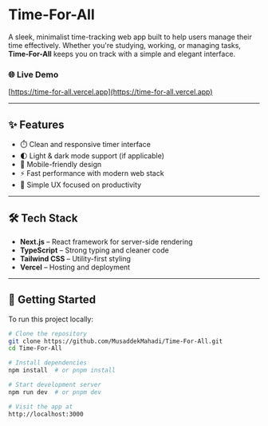 # Time-For-All

A sleek, minimalist time-tracking web app built to help users manage their time effectively. Whether you're studying, working, or managing tasks, **Time-For-All** keeps you on track with a simple and elegant interface.

### 🌐 Live Demo

[https://time-for-all.vercel.app](https://time-for-all.vercel.app)

---

## ✨ Features

- ⏱️ Clean and responsive timer interface  
- 🌓 Light & dark mode support (if applicable)  
- 📱 Mobile-friendly design  
- ⚡ Fast performance with modern web stack  
- 🧠 Simple UX focused on productivity

---

## 🛠️ Tech Stack

- **Next.js** – React framework for server-side rendering
- **TypeScript** – Strong typing and cleaner code
- **Tailwind CSS** – Utility-first styling
- **Vercel** – Hosting and deployment

---

## 🚀 Getting Started

To run this project locally:

```bash
# Clone the repository
git clone https://github.com/MusaddekMahadi/Time-For-All.git
cd Time-For-All

# Install dependencies
npm install  # or pnpm install

# Start development server
npm run dev  # or pnpm dev

# Visit the app at
http://localhost:3000
